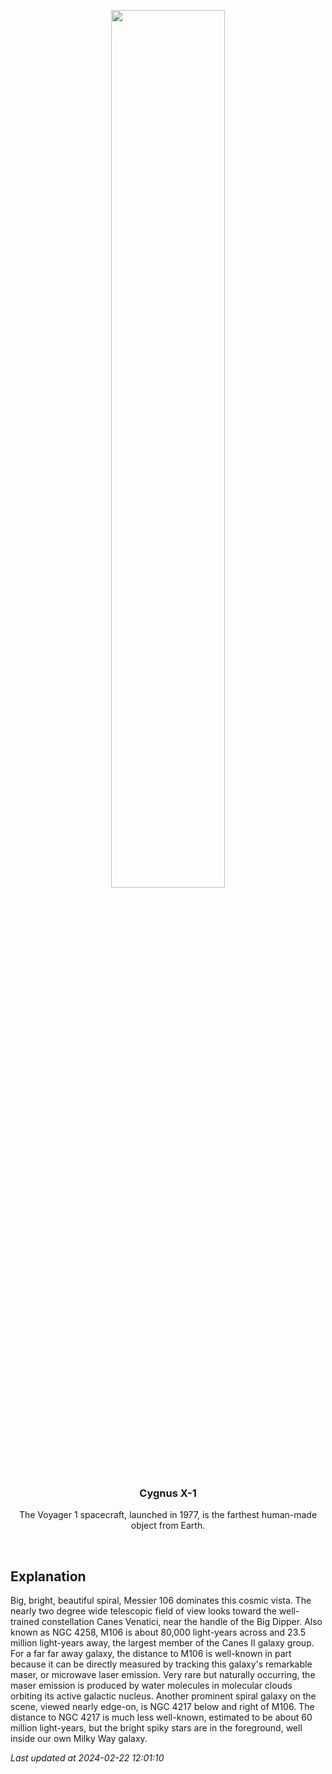 <p align='center'>
    <img src='https://apod.nasa.gov/apod/image/2402/M106field_KyunghoonLim1024.jpg' width='60%' />
    <h3 align="center">Cygnus X-1</h3>
    <p align="center">The Voyager 1 spacecraft, launched in 1977, is the farthest human-made object from Earth.</p>
</p>
<br/>

Explanation
--
Big, bright, beautiful spiral, Messier 106 dominates this cosmic vista. The nearly two degree wide telescopic field of view looks toward the well-trained constellation Canes Venatici, near the handle of the Big Dipper. Also known as NGC 4258, M106 is about 80,000 light-years across and 23.5 million light-years away, the largest member of the Canes II galaxy group. For a far far away galaxy, the distance to M106 is well-known in part because it can be directly measured by tracking this galaxy's remarkable maser, or microwave laser emission. Very rare but naturally occurring, the maser emission is produced by water molecules in molecular clouds orbiting its active galactic nucleus. Another prominent spiral galaxy on the scene, viewed nearly edge-on, is NGC 4217 below and right of M106. The distance to NGC 4217 is much less well-known, estimated to be about 60 million light-years, but the bright spiky stars are in the foreground, well inside our own Milky Way galaxy.


*Last updated at 2024-02-22 12:01:10*
